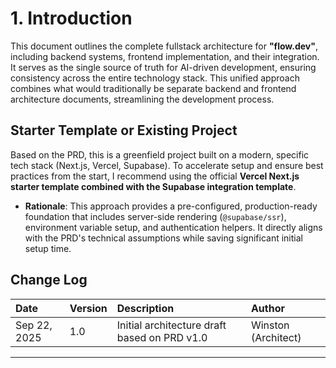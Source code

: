 # 1. Introduction

This document outlines the complete fullstack architecture for **"flow.dev"**, including backend systems, frontend implementation, and their integration. It serves as the single source of truth for AI-driven development, ensuring consistency across the entire technology stack. This unified approach combines what would traditionally be separate backend and frontend architecture documents, streamlining the development process.

## Starter Template or Existing Project

Based on the PRD, this is a greenfield project built on a modern, specific tech stack (Next.js, Vercel, Supabase). To accelerate setup and ensure best practices from the start, I recommend using the official **Vercel Next.js starter template combined with the Supabase integration template**.

  * **Rationale**: This approach provides a pre-configured, production-ready foundation that includes server-side rendering (`@supabase/ssr`), environment variable setup, and authentication helpers. It directly aligns with the PRD's technical assumptions while saving significant initial setup time.

## Change Log

| Date | Version | Description | Author |
| :--- | :--- | :--- | :--- |
| Sep 22, 2025 | 1.0 | Initial architecture draft based on PRD v1.0 | Winston (Architect) |

-----
